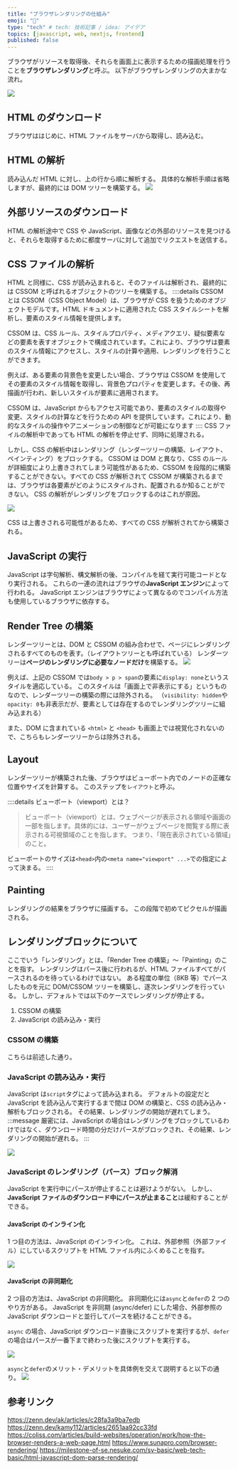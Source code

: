 ```yaml
---
title: "ブラウザレンダリングの仕組み"
emoji: "📘"
type: "tech" # tech: 技術記事 / idea: アイデア
topics: [javascript, web, nextjs, frontend]
published: false
---
```


ブラウザがリソースを取得後、それらを画面上に表示するための描画処理を行うことを**ブラウザレンダリング**と呼ぶ。
以下がブラウザレンダリングの大まかな流れ。

![](https://storage.googleapis.com/zenn-user-upload/6c4309b8403b-20230715.png)

## HTML のダウンロード

ブラウザははじめに、HTML ファイルをサーバから取得し、読み込む。

## HTML の解析

読み込んだ HTML に対し、上の行から順に解析する。
具体的な解析手順は省略しますが、最終的には DOM ツリーを構築する。
![](https://storage.googleapis.com/zenn-user-upload/5605775489f7-20230715.png)

## 外部リソースのダウンロード

HTML の解析途中で CSS や JavaScript、画像などの外部のリソースを見つけると、それらを取得するために都度サーバに対して追加でリクエストを送信する。

## CSS ファイルの解析

HTML と同様に、CSS が読み込まれると、そのファイルは解析され、最終的には CSSOM と呼ばれるオブジェクトのツリーを構築する。
::::details CSSOM とは
CSSOM（CSS Object Model）は、ブラウザが CSS を扱うためのオブジェクトモデルです。HTML ドキュメントに適用された CSS スタイルシートを解析し、要素のスタイル情報を提供します。

CSSOM は、CSS ルール、スタイルプロパティ、メディアクエリ、疑似要素などの要素を表すオブジェクトで構成されています。これにより、ブラウザは要素のスタイル情報にアクセスし、スタイルの計算や適用、レンダリングを行うことができます。

例えば、ある要素の背景色を変更したい場合、ブラウザは CSSOM を使用してその要素のスタイル情報を取得し、背景色プロパティを変更します。その後、再描画が行われ、新しいスタイルが要素に適用されます。

CSSOM は、JavaScript からもアクセス可能であり、要素のスタイルの取得や変更、スタイルの計算などを行うための API を提供しています。これにより、動的なスタイルの操作やアニメーションの制御などが可能になります
::::
CSS ファイルの解析中であっても HTML の解析を停止せず、同時に処理される。

しかし、CSS の解析中はレンダリング（レンダーツリーの構築、レイアウト、ペインティング）をブロックする。
CSSOM は DOM と異なり、CSS のルールが詳細度により上書きされてしまう可能性があるため、CSSOM を段階的に構築することができない。すべての CSS が解析されて CSSOM が構築されるまでは、ブラウザは各要素がどのようにスタイルされ、配置されるか知ることができない。
CSS の解析がレンダリングをブロックするのはこれが原因。

![](https://storage.googleapis.com/zenn-user-upload/b3ec93c31616-20230715.png)

CSS は上書きされる可能性があるため、すべての CSS が解析されてから構築される。

## JavaScript の実行

JavaScript は字句解析、構文解析の後、コンパイルを経て実行可能コードとなり実行される。
これらの一連の流れはブラウザの**JavaScript エンジン**によって行われる。
JavaScript エンジンはブラウザによって異なるのでコンパイル方法も使用しているブラウザに依存する。

## Render Tree の構築

レンダーツリーとは、DOM と CSSOM の組み合わせで、ページにレンダリングされるすべてのものを表す。（レイアウトツリーとも呼ばれている）
レンダーツリーは**ページのレンダリングに必要なノードだけ**を構築する。
![](https://storage.googleapis.com/zenn-user-upload/3dd4a1ada2b5-20230715.png)

例えば、上記の CSSOM では`body > p > span`の要素に`display: none`というスタイルを適応している。
このスタイルは「画面上で非表示にする」というものなので、レンダーツリーの構築の際には除外される。
（`visibility: hidden`や`opacity: 0`も非表示だが、要素としては存在するのでレンダリングツリーに組み込まれる）

また、DOM に含まれている `<html>` と `<head>` も画面上では視覚化されないので、こちらもレンダーツリーからは除外される。

## Layout

レンダーツリーが構築された後、ブラウザはビューポート内でのノードの正確な位置やサイズを計算する。
このステップを`レイアウト`と呼ぶ。

::::details ビューポート（viewport）とは？

> ビューポート（viewport）とは、ウェブページが表示される領域や画面の一部を指します。具体的には、ユーザーがウェブページを閲覧する際に表示される可視領域のことを指します。
> つまり、「現在表示されている領域」のこと。

ビューポートのサイズは`<head>`内の`<meta name="viewport" ...>`での指定によって決まる。
::::

## Painting

レンダリングの結果をブラウザに描画する。
この段階で初めてピクセルが描画される。

## レンダリングブロックについて

ここでいう「レンダリング」とは、「Render Tree の構築」〜「Painting」のことを指す。
レンダリングはパース後に行われるが、HTML ファイルすべてがパースされるのを待っているわけではない。
ある程度の単位（8KB 等）でパースしたものを元に DOM/CSSOM ツリーを構築し、逐次レンダリングを行っている。
しかし、デフォルトでは以下のケースでレンダリングが停止する。

1. CSSOM の構築
2. JavaScript の読み込み・実行

### CSSOM の構築

こちらは前述した通り。

### JavaScript の読み込み・実行

JavaScript は`script`タグによって読み込まれる。
デフォルトの設定だと JavaScript を読み込んで実行するまで間は DOM の構築と、CSS の読み込み・解析もブロックされる。
その結果、レンダリングの開始が遅れてしまう。
:::message
厳密には、JavaScript の場合はレンダリングをブロックしているわけではなく、ダウンロード時間の分だけパースがブロックされ、その結果、レンダリングの開始が遅れる。
:::

![](https://storage.googleapis.com/zenn-user-upload/17ccdfd79ca9-20230715.png)

### JavaScript のレンダリング（パース）ブロック解消

JavaScript を実行中にパースが停止することは避けようがない。
しかし、**JavaScript ファイルのダウンロード中にパースが止まること**は緩和することができる。

#### JavaScript のインライン化

1 つ目の方法は、JavaScript のインライン化。
これは、外部参照（外部ファイル）にしているスクリプトを HTML ファイル内にふくめることを指す。

![](https://storage.googleapis.com/zenn-user-upload/ba1525bcec61-20230715.png)

#### JavaScript の非同期化

2 つ目の方法は、JavaScript の非同期化。
非同期化には`async`と`defer`の 2 つのやり方がある。
JavaScript を非同期 (async/defer) にした場合、外部参照の JavaScript ダウンロードと並行してパースを続けることができる。

`async` の場合、JavaScript ダウンロード直後にスクリプトを実行するが、`defer` の場合はパースが一番下まで終わった後にスクリプトを実行する。

![](https://storage.googleapis.com/zenn-user-upload/9bd4abc06d74-20230715.png)

`async`と`defer`のメリット・デメリットを具体例を交えて説明すると以下の通り。
![](https://storage.googleapis.com/zenn-user-upload/f7ebd0e1511b-20230715.webp)

## 参考リンク

https://zenn.dev/ak/articles/c28fa3a9ba7edb
https://zenn.dev/kamy112/articles/2651aa92cc33fd
https://coliss.com/articles/build-websites/operation/work/how-the-browser-renders-a-web-page.html
https://www.sunapro.com/browser-rendering/
https://milestone-of-se.nesuke.com/sv-basic/web-tech-basic/html-javascript-dom-parse-rendering/
